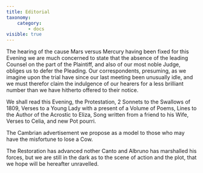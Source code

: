 ```yaml
---
title: Editorial
taxonomy:
    category:
        - docs
visible: true
---
```


The hearing of the cause Mars versus Mercury having been fixed for this Evening we are much concerned to state that the absence of the leading Counsel on the part of the Plaintiff, and also of our most noble Judge, obliges us to defer the Pleading. Our correspondents, presuming, as we imagine upon the trial have since our last meeting been unusually idle, and we must therefor claim the indulgence of our hearers for a less brilliant number than we have hitherto offered to their notice.

We shall read this Evening, the Protestation, 2 Sonnets to the Swallows of 1809, Verses to a Young Lady with a present of a Volume of Poems, Lines to the Author of the Acrostic to Eliza, Song written from a friend to his Wife, Verses to Celia, and new Pot pourri.

The Cambrian advertisement we propose as a model to those who may have the misfortune to lose a Cow.

The Restoration has advanced nother Canto and Albruno has marshalled his forces, but we are still in the dark as to the scene of action and the plot, that we hope will be hereafter unravelled.